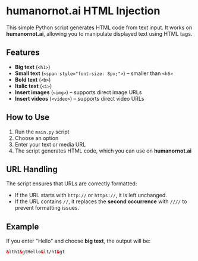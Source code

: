 # humanornot.ai HTML Injection

This simple Python script generates HTML code from text input. It works on **humanornot.ai**, allowing you to manipulate displayed text using HTML tags.

## Features
- **Big text** (`<h1>`)
- **Small text** (`<span style="font-size: 8px;">`) – smaller than `<h6>`
- **Bold text** (`<b>`)
- **Italic text** (`<i>`)
- **Insert images** (`<img>`) – supports direct image URLs
- **Insert videos** (`<video>`) – supports direct video URLs

## How to Use
1. Run the `main.py` script
2. Choose an option
3. Enter your text or media URL
4. The script generates HTML code, which you can use on **humanornot.ai**

## URL Handling
The script ensures that URLs are correctly formatted:
- If the URL starts with `http://` or `https://`, it is left unchanged.
- If the URL contains `//`, it replaces the **second occurrence** with `////` to prevent formatting issues.

## Example
If you enter "Hello" and choose **big text**, the output will be:
```html
&lth1&gtHello&lt/h1&gt
